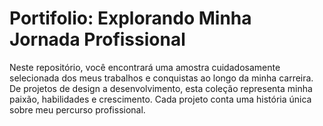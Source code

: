 # Portifolio: Explorando Minha Jornada Profissional

Neste repositório, você encontrará uma amostra cuidadosamente selecionada dos meus trabalhos e conquistas ao longo da minha carreira. De projetos de design a desenvolvimento, esta coleção representa minha paixão, habilidades e crescimento. Cada projeto conta uma história única sobre meu percurso profissional.
